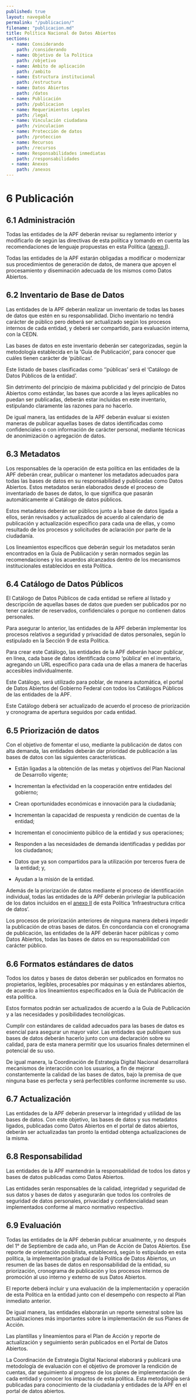 ```yaml
---
published: true
layout: navegable
permalink: "/publicacion/"
filename: "publicacion.md"
title: Política Nacional de Datos Abiertos
sections:
  - name: Considerando
    path: /considerando
  - name: Objetivo de la Política
    path: /objetivo
  - name: Ámbito de aplicación
    path: /ambito
  - name: Estructura institucional
    path: /estructura
  - name: Datos Abiertos
    path: /datos
  - name: Publicación
    path: /publicacion
  - name: Requerimientos Legales
    path: /legal
  - name: Vinculación ciudadana
    path: /vinculacion
  - name: Protección de datos
    path: /proteccion
  - name: Recursos
    path: /recursos
  - name: Responsabilidades inmediatas
    path: /responsabilidades
  - name: Anexos
    path: /anexos
---
```



# 6 Publicación

## 6.1  Administración

Todas las entidades de la APF deberán revisar su reglamento interior y modificarlo de según las directivas de esta política y tomando en cuenta las recomendaciones de lenguaje propuestas en esta Política ([anexo I](/anexos/#anexo1)).

Todas las entidades de la APF estarán obligadas a modificar o modernizar sus procedimientos de generación de datos, de manera que apoyen el procesamiento y diseminación adecuada de los mismos como Datos Abiertos.

## 6.2  Inventario de Base de Datos

Las entidades de la APF deberán realizar un inventario de todas las bases de datos que estén en su responsabilidad. Dicho inventario no tendrá carácter de público pero deberá ser actualizado según los procesos internos de cada entidad, y deberá ser compartido, para evaluación interna, con la CEDN.

Las bases de datos en este inventario deberán ser categorizadas, según la metodología establecida en la ‘Guía de Publicación’, para conocer que cuáles tienen carácter de ‘públicas’.

Este listado de bases clasificadas como ‘’públicas’ será el ‘Catálogo de Datos Públicos de la entidad’.

Sin detrimento del principio de máxima publicidad y del principio de Datos Abiertos como estándar, las bases que acorde a las leyes aplicables no puedan ser publicadas, deberán estar incluidas en este inventario, estipulando claramente las razones para no hacerlo.

De igual manera, las entidades de la APF deberán evaluar si existen maneras de publicar aquellas bases de datos identificadas como confidenciales o con información de carácter personal, mediante técnicas de anonimización o agregación de datos.


## 6.3  Metadatos

Los responsables de la operación de esta política en las entidades de la APF deberán crear, publicar o mantener los metadatos adecuados para todas las bases de datos en su responsabilidad y publicadas como Datos Abiertos. Estos metadatos serán elaborados desde el proceso de inventariado de bases de datos, lo que significa que pasarán automáticamente al Catálogo de datos públicos.

Estos metadatos deberán ser públicos junto a la base de datos ligada a ellos, serán revisados y actualizados de acuerdo al calendario de publicación y actualización específico para cada una de ellas, y como resultado de los procesos y solicitudes de aclaración por parte de la ciudadanía.

Los lineamientos específicos que deberán seguir los metadatos serán encontrados en la Guía de Publicación y serán normados según las recomendaciones y  los acuerdos alcanzados dentro de los mecanismos institucionales establecidos en esta Política.


## 6.4  Catálogo de Datos Públicos

El Catálogo de Datos Públicos de cada entidad se refiere al listado y descripción de aquellas bases de datos que pueden ser publicados por no tener carácter de reservados, confidenciales o porque no contienen datos personales.

Para asegurar lo anterior, las entidades de la APF deberán implementar los procesos relativos a seguridad y privacidad de datos personales, según lo estipulado en la Sección 9 de esta Política.

Para crear este Catálogo, las entidades de la APF deberán hacer publicar, en línea, cada base de datos identificada como ‘pública’ en el inventario, agregando un URL específico para cada una de ellas a manera de hacerlas accesibles individualmente.

Este Catálogo, será utilizado para poblar, de manera automática, el portal de Datos Abiertos del Gobierno Federal con todos los Catálogos Públicos de las entidades de la APF.

Este Catálogo deberá ser actualizado de acuerdo el proceso de priorización y cronograma de apertura seguidos por cada entidad.


## 6.5  Priorización de datos

Con el objetivo de fomentar el uso, mediante la publicación de datos con alta demanda, las entidades deberán dar prioridad de publicación a las bases de datos con las siguientes características.

 * Están ligadas a la obtención de las metas y objetivos del Plan Nacional de Desarrollo vigente;

 * Incrementan la efectividad en la cooperación entre entidades del gobierno;

 * Crean oportunidades económicas e innovación para la ciudadanía;

 * Incrementan la capacidad de respuesta y rendición de cuentas de la entidad;

 * Incrementan el conocimiento público de la entidad y sus operaciones;

 * Responden a las necesidades de demanda identificadas y pedidas por los ciudadanos;

 * Datos que ya son compartidos para la utilización por terceros fuera de la entidad; y,

 * Ayudan a la misión de la entidad.

Además de la priorización de datos mediante el proceso de identificación individual, todas las entidades de la APF deberán privilegiar la publicación de los datos incluidos en el [anexo II](/anexos/#anexo2) de esta Política ‘Infraestructura crítica de datos’.

Los procesos de priorización anteriores de ninguna manera deberá impedir la publicación de otras bases de datos. En concordancia con el cronograma de publicación, las entidades de la APF deberán hacer públicas y como Datos Abiertos, todas las bases de datos en su responsabilidad con carácter público.


## 6.6  Formatos estándares de datos

Todos los datos y bases de datos deberán ser publicados en formatos no propietarios, legibles, procesables por máquinas y en estándares abiertos, de acuerdo a los lineamientos especificados en la Guía de Publicación de esta política.

Estos formatos podrán ser actualizados de acuerdo a la Guía de Publicación y a las necesidades y posibilidades tecnológicas.

Cumplir con estándares de calidad adecuados para las bases de datos es esencial para asegurar un mayor valor. Las entidades que publiquen sus bases de datos deberán hacerlo junto con una declaración sobre su calidad, para de esta manera permitir que los usuarios finales determinen el potencial de su uso.

De igual manera, la Coordinación de Estrategia Digital Nacional desarrollará mecanismos de interacción con los usuarios, a fin de mejorar constantemente la calidad de las bases de datos, bajo la premisa de que ninguna base es perfecta y será perfectibles conforme incremente su uso.


## 6.7  Actualización

Las entidades de la APF deberán preservar la integridad y utilidad de las bases de datos. Con este objetivo, las bases de datos y sus metadatos ligados, publicadas como Datos Abiertos en el portal de datos abiertos, deberán ser actualizadas tan pronto la entidad obtenga actualizaciones de la misma.


## 6.8  Responsabilidad

Las entidades de la APF mantendrán la responsabilidad de todos los datos y bases de datos publicadas como Datos Abiertos.

Las entidades serán responsables de la calidad, integridad y seguridad de sus datos y bases de datos y asegurarán que todos los controles de seguridad de datos personales, privacidad y confidencialidad sean implementados conforme al marco normativo respectivo.


## 6.9  Evaluación

Todas las entidades de la APF deberán publicar anualmente, y no después del 1° de Septiembre de cada año, un Plan de Acción de Datos Abiertos. Ese reporte de orientación posibilista, establecerá, según lo estipulado en esta política, la implementación gradual de la Política de Datos Abiertos, un resumen de las bases de datos en responsabilidad de la entidad, su priorización, cronograma de publicación y los procesos internos de promoción al uso interno y externo de sus Datos Abiertos.

El reporte deberá incluir y una evaluación de la implementación y operación de esta Política en la entidad junto con el desempeño con respecto al Plan inmediato anterior.

De igual manera, las entidades elaborarán un reporte semestral sobre las actualizaciones más importantes sobre la implementación de sus Planes de Acción.

Las plantillas y lineamientos para el Plan de Acción y reporte de actualización y seguimiento serán publicados en el Portal de Datos Abiertos.

La Coordinación de Estrategia Digital Nacional elaborará y publicará una metodología de evaluación con el objetivo de promover la rendición de cuentas, dar seguimiento al progreso de los planes de implementación de cada entidad y conocer los impactos de esta política. Esta metodología será publicadas para conocimiento de la ciudadanía y entidades de la APF en el portal de datos abiertos.


